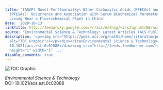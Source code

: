 ```yaml
---
title: '[ASAP] Novel Perfluoroalkyl Ether Carboxylic Acids (PFECAs) and Sulfonic Acids
  (PFESAs): Occurrence and Association with Serum Biochemical Parameters in Residents
  Living Near a Fluorochemical Plant in China'
date: '2020-10-13'
linkTitle: http://feedproxy.google.com/~r/acs/esthag/~3/xJlgnuatcNE/acs.est.0c02888
source: 'Environmental Science & Technology: Latest Articles (ACS Publications)'
description: '<p><img src="https://pubs.acs.org/na101/home/literatum/publisher/achs/journals/content/esthag/0/esthag.ahead-of-print/acs.est.0c02888/20201013/images/medium/es0c02888_0006.gif"
  alt="TOC Graphic"/></p><div><cite>Environmental Science & Technology</cite></div><div>DOI:
  10.1021/acs.est.0c02888</div><img src="http://feeds.feedburner.com/~r/acs/esthag/~4/xJlgnuatcNE"
  height="1" width="1" ...'
disable_comments: true
---
```

<p><img src="https://pubs.acs.org/na101/home/literatum/publisher/achs/journals/content/esthag/0/esthag.ahead-of-print/acs.est.0c02888/20201013/images/medium/es0c02888_0006.gif" alt="TOC Graphic"/></p><div><cite>Environmental Science & Technology</cite></div><div>DOI: 10.1021/acs.est.0c02888</div><img src="http://feeds.feedburner.com/~r/acs/esthag/~4/xJlgnuatcNE" height="1" width="1" ...